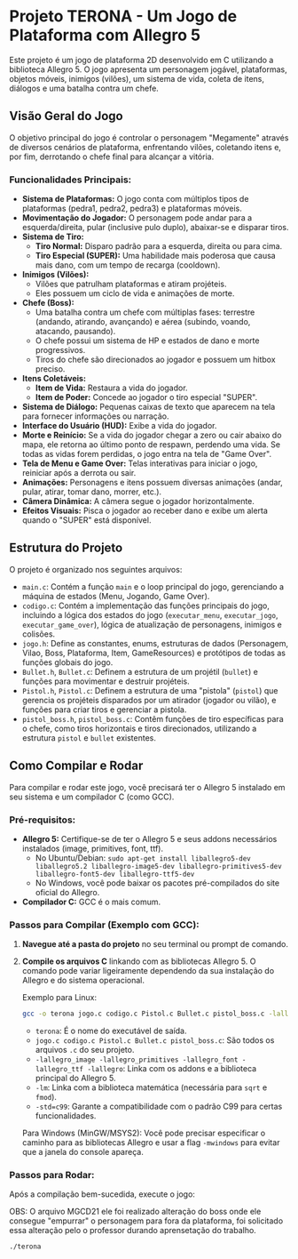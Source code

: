 
# Projeto TERONA - Um Jogo de Plataforma com Allegro 5

Este projeto é um jogo de plataforma 2D desenvolvido em C utilizando a biblioteca Allegro 5. O jogo apresenta um personagem jogável, plataformas, objetos móveis, inimigos (vilões), um sistema de vida, coleta de itens, diálogos e uma batalha contra um chefe.

## Visão Geral do Jogo

O objetivo principal do jogo é controlar o personagem "Megamente" através de diversos cenários de plataforma, enfrentando vilões, coletando itens e, por fim, derrotando o chefe final para alcançar a vitória.

### Funcionalidades Principais:

* **Sistema de Plataformas:** O jogo conta com múltiplos tipos de plataformas (pedra1, pedra2, pedra3) e plataformas móveis.
* **Movimentação do Jogador:** O personagem pode andar para a esquerda/direita, pular (inclusive pulo duplo), abaixar-se e disparar tiros.
* **Sistema de Tiro:**
    * **Tiro Normal:** Disparo padrão para a esquerda, direita ou para cima.
    * **Tiro Especial (SUPER):** Uma habilidade mais poderosa que causa mais dano, com um tempo de recarga (cooldown).
* **Inimigos (Vilões):**
    * Vilões que patrulham plataformas e atiram projéteis.
    * Eles possuem um ciclo de vida e animações de morte.
* **Chefe (Boss):**
    * Uma batalha contra um chefe com múltiplas fases: terrestre (andando, atirando, avançando) e aérea (subindo, voando, atacando, pausando).
    * O chefe possui um sistema de HP e estados de dano e morte progressivos.
    * Tiros do chefe são direcionados ao jogador e possuem um hitbox preciso.
* **Itens Coletáveis:**
    * **Item de Vida:** Restaura a vida do jogador.
    * **Item de Poder:** Concede ao jogador o tiro especial "SUPER".
* **Sistema de Diálogo:** Pequenas caixas de texto que aparecem na tela para fornecer informações ou narração.
* **Interface do Usuário (HUD):** Exibe a vida do jogador.
* **Morte e Reinício:** Se a vida do jogador chegar a zero ou cair abaixo do mapa, ele retorna ao último ponto de respawn, perdendo uma vida. Se todas as vidas forem perdidas, o jogo entra na tela de "Game Over".
* **Tela de Menu e Game Over:** Telas interativas para iniciar o jogo, reiniciar após a derrota ou sair.
* **Animações:** Personagens e itens possuem diversas animações (andar, pular, atirar, tomar dano, morrer, etc.).
* **Câmera Dinâmica:** A câmera segue o jogador horizontalmente.
* **Efeitos Visuais:** Pisca o jogador ao receber dano e exibe um alerta quando o "SUPER" está disponível.

## Estrutura do Projeto

O projeto é organizado nos seguintes arquivos:

* `main.c`: Contém a função `main` e o loop principal do jogo, gerenciando a máquina de estados (Menu, Jogando, Game Over).
* `codigo.c`: Contém a implementação das funções principais do jogo, incluindo a lógica dos estados do jogo (`executar_menu`, `executar_jogo`, `executar_game_over`), lógica de atualização de personagens, inimigos e colisões.
* `jogo.h`: Define as constantes, enums, estruturas de dados (Personagem, Vilao, Boss, Plataforma, Item, GameResources) e protótipos de todas as funções globais do jogo.
* `Bullet.h`, `Bullet.c`: Definem a estrutura de um projétil (`bullet`) e funções para movimentar e destruir projéteis.
* `Pistol.h`, `Pistol.c`: Definem a estrutura de uma "pistola" (`pistol`) que gerencia os projéteis disparados por um atirador (jogador ou vilão), e funções para criar tiros e gerenciar a pistola.
* `pistol_boss.h`, `pistol_boss.c`: Contêm funções de tiro específicas para o chefe, como tiros horizontais e tiros direcionados, utilizando a estrutura `pistol` e `bullet` existentes.

## Como Compilar e Rodar

Para compilar e rodar este jogo, você precisará ter o Allegro 5 instalado em seu sistema e um compilador C (como GCC).

### Pré-requisitos:

* **Allegro 5:** Certifique-se de ter o Allegro 5 e seus addons necessários instalados (image, primitives, font, ttf).
    * No Ubuntu/Debian: `sudo apt-get install liballegro5-dev liballegro5.2 liballegro-image5-dev liballegro-primitives5-dev liballegro-font5-dev liballegro-ttf5-dev`
    * No Windows, você pode baixar os pacotes pré-compilados do site oficial do Allegro.
* **Compilador C:** GCC é o mais comum.

### Passos para Compilar (Exemplo com GCC):

1.  **Navegue até a pasta do projeto** no seu terminal ou prompt de comando.
2.  **Compile os arquivos C** linkando com as bibliotecas Allegro 5. O comando pode variar ligeiramente dependendo da sua instalação do Allegro e do sistema operacional.

    Exemplo para Linux:
    ```bash
    gcc -o terona jogo.c codigo.c Pistol.c Bullet.c pistol_boss.c -lallegro_image -lallegro_primitives -lallegro_font -lallegro_ttf -lallegro -lm -std=c99
    ```
    * `terona`: É o nome do executável de saída.
    * `jogo.c codigo.c Pistol.c Bullet.c pistol_boss.c`: São todos os arquivos `.c` do seu projeto.
    * `-lallegro_image -lallegro_primitives -lallegro_font -lallegro_ttf -lallegro`: Linka com os addons e a biblioteca principal do Allegro 5.
    * `-lm`: Linka com a biblioteca matemática (necessária para `sqrt` e `fmod`).
    * `-std=c99`: Garante a compatibilidade com o padrão C99 para certas funcionalidades.

    Para Windows (MinGW/MSYS2): Você pode precisar especificar o caminho para as bibliotecas Allegro e usar a flag `-mwindows` para evitar que a janela do console apareça.

### Passos para Rodar:

Após a compilação bem-sucedida, execute o jogo:

OBS:
O arquivo MGCD21 ele foi realizado alteração do boss onde ele consegue "empurrar" o personagem para fora da plataforma, foi solicitado essa alteração pelo o professor durando aprensetação do trabalho.

```bash
./terona

